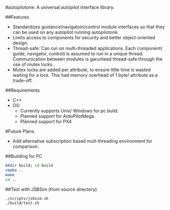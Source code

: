 #autopilotone: A universal autopilot interface library.

##Features
* Standardizes guidance/navigatoin/control module interfaces so that they can be used on any autopilot running autopilotone.
* Limits access to components for security and better object-oriented design.
* Thread-safe: Can run on multi-threaded applications. Each component( guide, navigator, control) is assumed to run in a unique thread. Communication between modules is garunteed thread-safe through the use of mutex locks.
* Mutex locks are added per attribute, to ensure little time is wasted waiting for a lock. This had memory overhead of 1 byte/ attribute as a trade-off.

##Requirements
* C++
* OS:
    * Currently supports Unix/ Windows for pc build.
    * Planned support for ArduPilotMega. 
    * Planned support for PX4

#Future Plans
* Add alternative subscription based mult-threading environment for comparison. 

##Building for PC
``` bash
mkdir build; cd build
cmake ..
make
cd ..
```

##Test with JSBSim (from source directory)
``` bash
./scripts/jsbsim.sh
./build/test.sh
```
